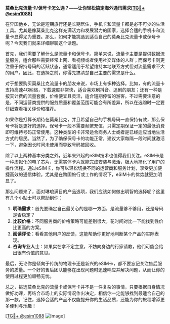 **莫桑比克流量卡/保号卡怎么选？——让你轻松搞定海外通讯需求[[TG💪+ @esim1088](https://t.me/s/esim1088)]**

在异国他乡，无论是短期旅行还是长期居住，手机卡和流量卡都是必不可少的生活工具。尤其是像莫桑比克这样充满活力和发展潜力的国家，选择合适的手机卡和流量卡显得尤为重要。那么，如何才能挑选到适合自己的莫桑比克流量卡或保号卡呢？今天我们就来详细聊聊这个话题。

首先，我们需要了解什么是流量卡和保号卡。简单来说，流量卡主要是提供数据流量服务，适合那些需要经常上网、看视频或者使用社交媒体的人群；而保号卡则更注重于保持号码的活跃状态，通常适用于希望维持本地联系方式但对流量需求不大的用户。因此，在选择之前，你得先搞清楚自己主要的需求是什么。

对于想要购买莫桑比克流量卡的朋友来说，市场上有多种选择。比如，有的流量卡支持高速4G网络，下载速度非常快，适合喜欢刷抖音、追剧的朋友；还有一种是按天计费的流量套餐，价格便宜且灵活，适合短期停留的游客。不过需要注意的是，不同运营商提供的服务质量和覆盖范围可能会有所差异，所以在选购时一定要仔细查看相关评价和推荐。

如果你是打算长期待在莫桑比克，并且希望自己的手机号码一直保持有效，那么保号卡将是更好的选择。保号卡一般不需要频繁充值，只需定期保证一定的最低消费即可维持号码正常使用。这种类型的卡非常适合商务人士或者是已经适应当地生活方式的居民。当然了，为了确保保号卡的功能正常，建议大家每隔一段时间就激活一下，避免因长时间未使用而导致号码被回收。

除了以上两种基本分类之外，近年来兴起的eSIM技术也值得我们关注。eSIM卡是一种虚拟化的电子芯片，无需实体卡片就能完成安装与激活，极大地简化了用户的操作流程。通过eSIM卡，你可以轻松切换不同的运营商和服务计划，享受更加便捷高效的通信体验。尤其是在跨国旅行或工作的情况下，eSIM卡的优势就更加明显了。

那么问题来了，面对琳琅满目的产品选项，我们应该如何做出明智的选择呢？这里有几个小贴士可以帮助到你：

1. **明确需求**：首先要确定自己最关心的是哪一方面，是流量够不够用，还是号码是否稳定？
2. **比较价格**：不同服务商的价格策略可能差别很大，花时间对比一下能找到性价比更高的方案。
3. **阅读评论**：看看其他用户的反馈，这能帮助你更好地判断某个产品的实际表现。
4. **咨询专业人士**：如果实在拿不定主意，不妨向身边的行家请教，他们可能会给出很有价值的意见。

最后，无论你是倾向于传统的物理卡还是新兴的eSIM卡，都不要忘记关注售后服务的质量。一个好的售后团队能够在出现问题时迅速响应并解决问题，从而让你的使用过程更加顺畅无忧。

总之，挑选莫桑比克的流量卡或保号卡并不是一件复杂的事情，只要根据自身情况做好功课，再结合市场上的实际情况作出决定，相信你一定能够找到最适合自己的那一款。记住，选择合适的产品不仅能提升你的生活品质，还能为你的旅程增添更多便利与乐趣！

[[TG💪+ @esim1088](https://t.me/s/esim1088) ![Image](https://i.postimg.cc/4NQfJmqS/Snipaste-2025-05-13-00-14-12.png)]